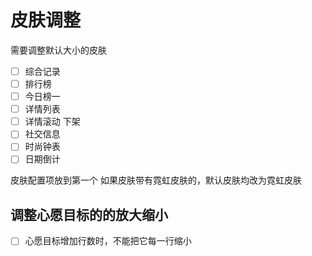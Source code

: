 # 皮肤调整

需要调整默认大小的皮肤

- [ ] 综合记录
- [ ] 排行榜
- [ ] 今日榜一
- [ ] 详情列表
- [ ] 详情滚动 下架
- [ ] 社交信息
- [ ] 时尚钟表
- [ ] 日期倒计

皮肤配置项放到第一个
如果皮肤带有霓虹皮肤的，默认皮肤均改为霓虹皮肤

## 调整心愿目标的的放大缩小
- [ ] 心愿目标增加行数时，不能把它每一行缩小



